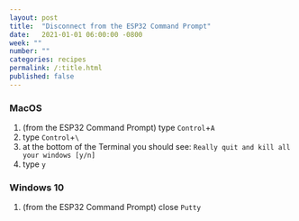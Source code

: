 ```yaml
---
layout: post
title:  "Disconnect from the ESP32 Command Prompt"
date:   2021-01-01 06:00:00 -0800
week: ""
number: ""
categories: recipes
permalink: /:title.html
published: false
---
```


### MacOS

1. (from the ESP32 Command Prompt) type `Control`+`A`
2. type `Control`+`\`
3. at the bottom of the Terminal you should see: `Really quit and kill all your windows [y/n]`
4. type `y`

### Windows 10

1. (from the ESP32 Command Prompt) close `Putty`
